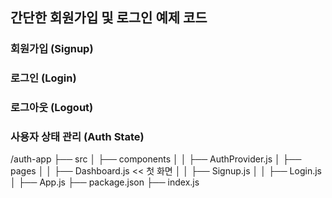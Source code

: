 ## 간단한 회원가입 및 로그인 예제 코드

### 회원가입 (Signup)

### 로그인 (Login)

### 로그아웃 (Logout)

### 사용자 상태 관리 (Auth State)

/auth-app
├── src
│ ├── components
│ │ ├── AuthProvider.js
│ ├── pages
│ │ ├── Dashboard.js << 첫 화면
│ │ ├── Signup.js
│ │ ├── Login.js
│ ├── App.js
├── package.json
├── index.js
